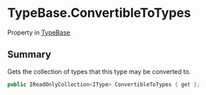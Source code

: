 # TypeBase.ConvertibleToTypes

Property in [TypeBase](/docs/api/csharp/yarn.typebase.md)

## Summary


Gets the collection of types that this type may be converted to.


```csharp
public IReadOnlyCollection<IType> ConvertibleToTypes { get };
```

